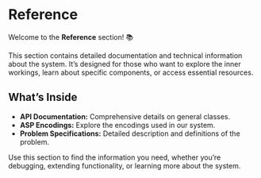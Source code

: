 # Reference

Welcome to the **Reference** section! 📚

This section contains detailed documentation and technical information about
the system. It’s designed for those who want to explore the inner workings,
learn about specific components, or access essential resources.

## What’s Inside

- **API Documentation:** Comprehensive details on general classes.
- **ASP Encodings:** Explore the encodings used in our system.
- **Problem Specifications:** Detailed description and definitions of the
  problem.

<!-- - **Advanced Topics:** Gain insights into complex use cases and integrations. -->

Use this section to find the information you need, whether you’re debugging,
extending functionality, or learning more about the system.

